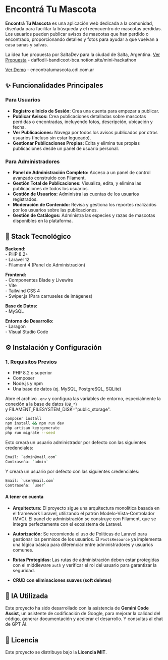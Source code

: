 # Encontrá Tu Mascota

**Encontrá Tu Mascota** es una aplicación web dedicada a la comunidad, diseñada para facilitar la búsqueda y el reencuentro de mascotas perdidas. Los usuarios pueden publicar avisos de mascotas que han perdido o encontrado, proporcionando detalles y fotos para ayudar a que vuelvan a casa sanas y salvas.  

La idea fue propuesta por SaltaDev para la ciudad de Salta, Argentina.
[Ver Propuesta](https://daffodil-bandicoot-bca.notion.site/mini-hackathon) - daffodil-bandicoot-bca.notion.site/mini-hackathon  

[Ver Demo](https://encontratumascota.cdl.com.ar/) - encontratumascota.cdl.com.ar  

## ✨ Funcionalidades Principales

### Para Usuarios

* **Registro e Inicio de Sesión:** Crea una cuenta para empezar a publicar.  
* **Publicar Avisos:** Crea publicaciones detalladas sobre mascotas perdidas o encontradas, incluyendo fotos, descripción, ubicación y fecha.  
* **Ver Publicaciones:** Navega por todos los avisos publicados por otros usuarios (Incluso sin estar logueado).  
* **Gestionar Publicaciones Propias:** Edita y elimina tus propias publicaciones desde un panel de usuario personal.  

### Para Administradores

* **Panel de Administración Completo:** Acceso a un panel de control avanzado construido con Filament.  
* **Gestión Total de Publicaciones:** Visualiza, edita, y elimina las publicaciones de todos los usuarios.  
* **Gestión de Usuarios:** Administra las cuentas de los usuarios registrados.  
* **Moderación de Contenido:** Revisa y gestiona los reportes realizados por los usuarios sobre las publicaciones.  
* **Gestión de Catálogos:** Administra las especies y razas de mascotas disponibles en la plataforma.  

## 🚀 Stack Tecnológico

**Backend:**  
    - PHP 8.2+  
    - Laravel 12  
    - Filament 4 (Panel de Administración)  

**Frontend:**  
    - Componentes Blade y Livewire  
    - Vite  
    - Tailwind CSS 4  
    - Swiper.js (Para carruseles de imágenes)  

**Base de Datos:**  
    - MySQL  

**Entorno de Desarrollo:**  
    - Laragon  
    - Visual Studio Code  

## ⚙️ Instalación y Configuración

### 1. Requisitos Previos

* PHP 8.2 o superior  
* Composer  
* Node.js y npm  
* Una base de datos (ej. MySQL, PostgreSQL, SQLite)  

Abre el archivo `.env` y configura las variables de entorno, especialmente la conexión a la base de datos (`DB_*`)  
y FILAMENT_FILESYSTEM_DISK="public_storage".  

```bash
composer install 
npm install && npm run dev
php artisan key:generate
php run migrate --seed
```

Esto creará un usuario administrador por defecto con las siguientes credenciales:  

```bash
Email: `admin@mail.com`  
Contraseña: `admin`  
```

Y creará un usuario por defecto con las siguientes credenciales:  

```bash
Email: `user@mail.com`  
Contraseña: `user`  
```

#### A tener en cuenta  

* **Arquitectura:** El proyecto sigue una arquitectura monolítica basada en el framework Laravel, utilizando el patrón Modelo-Vista-Controlador (MVC). El panel de administración se construye con Filament, que se integra perfectamente con el ecosistema de Laravel.  

* **Autorización:** Se recomienda el uso de Políticas de Laravel para gestionar los permisos de los usuarios. El `PostsResource` ya implementa una lógica básica para diferenciar entre administradores y usuarios comunes.  

* **Rutas Protegidas:** Las rutas de administración deben estar protegidas con el middleware `auth` y verificar el rol del usuario para garantizar la seguridad.  

* **CRUD con eliminaciones suaves (soft deletes)**  

## 🤖 IA Utilizada

Este proyecto ha sido desarrollado con la asistencia de **Gemini Code Assist**, un asistente de codificación de Google, para mejorar la calidad del código, generar documentación y acelerar el desarrollo. Y consultas al chat de GPT AI.  

## 📄 Licencia

Este proyecto se distribuye bajo la **Licencia MIT**.  

